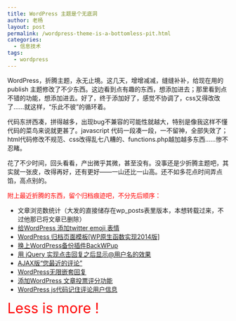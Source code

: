 ```yaml
---
title: WordPress 主题是个无底洞
author: 老杨
layout: post
permalink: /wordpress-theme-is-a-bottomless-pit.html
categories:
  - 信息技术
tags:
  - wordpress
---
```

WordPress，折腾主题，永无止境。这几天，增增减减，缝缝补补，给现在用的 publish 主题修改了不少东西。这边看到点有趣的东西，想添加进去；那里看到点不错的功能，想添加进去。好了，终于添加好了，感觉不协调了，css又得改改了……就这样，“乐此不彼”的循环着。  


代码东拼西凑，拼得越多，出现bug不兼容的可能性就越大，特别是像我这样不懂代码的菜鸟来说就更甚了。javascript 代码一段凑一段，一不留神，全部失效了；html代码修改不规范、css改得乱七八糟的、functions.php越加越多东西……惨不忍睹。

花了不少时间，回头看看，产出微乎其微，甚至没有。没事还是少折腾主题吧，其实就一张皮，改得再好，还有更好——一山还比一山高。还不如多花点时间弄点馅，高点别的。

<span style = "color:red;">附上最近折腾的东西，留个归档痕迹吧，不分先后顺序：</span>

  * 文章浏览数统计（大发的直接储存在wp_posts表里版本，本想转载过来，不过他那已将文章已删除）
  * <a href="/wordpress-twitter-emoji.html" target="_blank">给WordPress 添加twitter emoji 表情</a>
  * <a href="/wordpress-archive-page-template-wp-primary-function-2014-edition.html" target="_blank">WordPress 归档页面模板[WP原生函数实现2014版]</a>
  * <a href="/wordpress-plugin-backwpup.html" target="_blank">换上WordPress备份插件BackWPup</a>
  * <a href="/384.html" target="_blank">用 jQuery 实现点击回复之后显示@用户名的效果</a>
  * <a href="/369.html" target="_blank">AJAX版“您最近的评论”</a>
  * <a href="/373.html" target="_blank">WordPress无限嵌套回复</a>
  * <a href="http://wordpress.org/plugins/wp-fancyratings/" target="_blank">添加WordPress 文章投票评分功能</a>
  * <a href="/264.html" target="_blank">WordPress js代码记住评论用户信息</a>

<span style = "font-size: 24pt;color: red;">Less is more !</span>